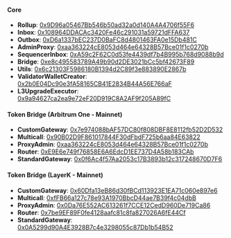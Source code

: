 #### Core
- **Rollup**: [0x9D96a05467Bb546b50ad32a0d140A4A4706f55F6](https://arbiscan.io/address/0x9D96a05467Bb546b50ad32a0d140A4A4706f55F6)
- **Inbox**: [0x108964DDACAc3420Fe46c291031a59721dFFA637](https://arbiscan.io/address/0x108964DDACAc3420Fe46c291031a59721dFFA637)
- **Outbox**: [0xD6a1337bEC237D0BaFC8d4801463FA0e15Db481C](https://arbiscan.io/address/0xD6a1337bEC237D0BaFC8d4801463FA0e15Db481C)
- **AdminProxy**: [0xaa363224cE8053d464e64328B57Bce01f1c0270b](https://arbiscan.io/address/0xaa363224cE8053d464e64328B57Bce01f1c0270b)
- **SequencerInbox**: [0xA59c2F62C0d53fe4439df7b4B995b768d9088b9d](https://arbiscan.io/address/0xA59c2F62C0d53fe4439df7b4B995b768d9088b9d)
- **Bridge**: [0xe8c495583789A49b90d2DE3021bCc5bf42673F89](https://arbiscan.io/address/0xe8c495583789A49b90d2DE3021bCc5bf42673F89)
- **Utils**: [0x6c21303F5986180B1394d2C89f3e883890E2867b](https://arbiscan.io/address/0x6c21303F5986180B1394d2C89f3e883890E2867b)
- **ValidatorWalletCreator**: [0x2b0E04Dc90e3fA58165CB41E2834B44A56E766aF](https://arbiscan.io/address/0x2b0E04Dc90e3fA58165CB41E2834B44A56E766aF)
- **L3UpgradeExecutor**: [0x9a94627ca2ea9e72eF20D919C8A2AF9f205A89fC](https://arbiscan.io/address/0x9a94627ca2ea9e72eF20D919C8A2AF9f205A89fC)

#### Token Bridge (Arbitrum One - Mainnet)
- **CustomGateway**: [0x7e974088bAF57DC80f808DBF8E8112fb52D2D532](https://arbiscan.io/address/0x7e974088bAF57DC80f808DBF8E8112fb52D2D532)
- **Multicall**: [0x90B02D9F861017844F30dFbdF725b6aa84E63822](https://arbiscan.io/address/0x90B02D9F861017844F30dFbdF725b6aa84E63822)
- **ProxyAdmin**: [0xaa363224cE8053d464e64328B57Bce01f1c0270b](https://arbiscan.io/address/0xaa363224cE8053d464e64328B57Bce01f1c0270b)
- **Router**: [0xE9E6e749f76858E6A6EdcD1EE737D4A58b183CAb](https://arbiscan.io/address/0xE9E6e749f76858E6A6EdcD1EE737D4A58b183CAb)
- **StandardGateway**: [0x0f6Ac4f57Aa2053c17B3893b12c317248670D7F6](https://arbiscan.io/address/0x0f6Ac4f57Aa2053c17B3893b12c317248670D7F6)

#### Token Bridge (LayerK - Mainnet)
- **CustomGateway**: [0x60Dfa13eB86d30fBCd113923E1EA71c060e897e6](https://explorer.layerk.com/address/0x60Dfa13eB86d30fBCd113923E1EA71c060e897e6)
- **Multicall**: [0xfFB66a127c78e93A1970BbcD44ae7B39f4c04dbB](https://explorer.layerk.com/address/0xfFB66a127c78e93A1970BbcD44ae7B39f4c04dbB)
- **ProxyAdmin**: [0x0Da76E552AC613261f7CCE12CedD960De719Ca86](https://explorer.layerk.com/address/0x0Da76E552AC613261f7CCE12CedD960De719Ca86)
- **Router**: [0x7be9EF89F0fe4128aafc81c8fa827026A6fE44Cf](https://explorer.layerk.com/address/0x7be9EF89F0fe4128aafc81c8fa827026A6fE44Cf)
- **StandardGateway**: [0x0A5299d90A4E3928B7c4e3298055c87Db1b54B52](https://explorer.layerk.com/address/0x0A5299d90A4E3928B7c4e3298055c87Db1b54B52)
